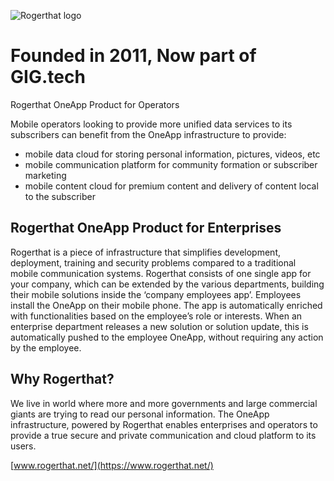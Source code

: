 ![Rogerthat logo](.../img/rogerthat_logo.png)

# Founded in 2011, Now part of GIG.tech

Rogerthat OneApp Product for Operators

Mobile operators looking to provide more unified data services to its subscribers can benefit from the OneApp infrastructure to provide:

- mobile data cloud for storing personal information, pictures, videos, etc
- mobile communication platform for community formation or subscriber marketing
- mobile content cloud for premium content and delivery of content local to the subscriber

## Rogerthat OneApp Product for Enterprises

Rogerthat is a piece of infrastructure that simplifies development, deployment, training and security problems compared to a traditional mobile communication systems. Rogerthat consists of one single app for your company, which can be extended by the various departments, building their mobile solutions inside the ‘company employees app’. Employees install the OneApp on their mobile phone. The app is automatically enriched with functionalities based on the employee’s role or interests. When an enterprise department releases a new solution or solution update, this is automatically pushed to the employee OneApp, without requiring any action by the employee.

## Why Rogerthat?

We live in world where more and more governments and large commercial giants are trying to read our personal information. The OneApp infrastructure, powered by Rogerthat enables enterprises and operators to provide a true secure and private communication and cloud platform to its users.


[www.rogerthat.net/](https://www.rogerthat.net/)
